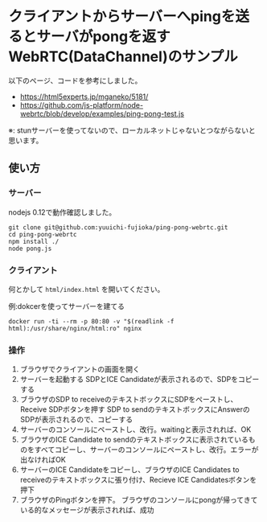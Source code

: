 # クライアントからサーバーへpingを送るとサーバがpongを返すWebRTC(DataChannel)のサンプル

以下のページ、コードを参考にしました。
* https://html5experts.jp/mganeko/5181/
* https://github.com/js-platform/node-webrtc/blob/develop/examples/ping-pong-test.js

※: stunサーバーを使ってないので、ローカルネットじゃないとつながらないと思います。

## 使い方

### サーバー

nodejs 0.12で動作確認しました。

```
git clone git@github.com:yuuichi-fujioka/ping-pong-webrtc.git
cd ping-pong-webrtc
npm install ./
node pong.js
```

### クライアント

何とかして ``` html/index.html ``` を開いてください。

例:dokcerを使ってサーバーを建てる

```
docker run -ti --rm -p 80:80 -v "$(readlink -f html):/usr/share/nginx/html:ro" nginx
```


### 操作

1. ブラウザでクライアントの画面を開く
2. サーバーを起動する
 SDPとICE Candidateが表示されるので、SDPをコピーする
3. ブラウザのSDP to receiveのテキストボックスにSDPをペーストし、Receive SDPボタンを押す
 SDP to sendのテキストボックスにAnswerのSDPが表示されるので、コピーする
4. サーバーのコンソールにペーストし、改行。waitingと表示されれば、OK
5. ブラウザのICE Candidate to sendのテキストボックスに表示されているものをすべてコピーし、サーバーのコンソールにペーストし、改行。エラーが出なければOK
6. サーバーのICE Candidateをコピーし、ブラウザのICE Candidates to receiveのテキストボックスに張り付け、Recieve ICE Candidatesボタンを押下
7. ブラウザのPingボタンを押下。
 ブラウザのコンソールにpongが帰ってきている的なメッセージが表示されれば、成功
